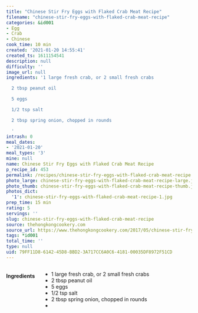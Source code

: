 ```yaml
---
title: "Chinese Stir Fry Eggs with Flaked Crab Meat Recipe"
filename: "chinese-stir-fry-eggs-with-flaked-crab-meat-recipe"
categories: &id001
- Egg
- Crab
- Chinese
cook_time: 10 min
created: '2021-01-20 14:55:41'
created_ts: 1611154541
description: null
difficulty: ''
image_url: null
ingredients: '1 large fresh crab, or 2 small fresh crabs

  2 tbsp peanut oil

  5 eggs

  1/2 tsp salt

  2 tbsp spring onion, chopped in rounds

  '
intrash: 0
meal_dates:
- '2021-01-20'
meal_types: '3'
mine: null
name: Chinese Stir Fry Eggs with Flaked Crab Meat Recipe
p_recipe_id: 453
permalink: /recipes/chinese-stir-fry-eggs-with-flaked-crab-meat-recipe
photo_large: chinese-stir-fry-eggs-with-flaked-crab-meat-recipe-large.jpg
photo_thumb: chinese-stir-fry-eggs-with-flaked-crab-meat-recipe-thumb.jpg
photos_dict:
  '1': chinese-stir-fry-eggs-with-flaked-crab-meat-recipe-1.jpg
prep_time: 15 min
rating: 5
servings: ''
slug: chinese-stir-fry-eggs-with-flaked-crab-meat-recipe
source: thehongkongcookery.com
source_url: https://www.thehongkongcookery.com/2017/05/chinese-stir-fry-eggs-with-flaked-crab.html
tags: *id001
total_time: ''
type: null
uid: 79FF11D8-6142-45D8-BBD2-3A717CC6A0C6-4181-00035DF8972F51CD
---
```

<div class="large-8 medium-7 columns" id="writeup">	</div><!-- #writeup -->
</div><!-- #row-one -->
<div class="row" id="row-two">	<div class="medium-4 small-5 columns" id="ingredients"><h4>Ingredients</h4><div class="box box-ingredients content"><ul>
<li>1 large fresh crab, or 2 small fresh crabs</li>
<li>2 tbsp peanut oil</li>
<li>5 eggs</li>
<li>1/2 tsp salt</li>
<li>2 tbsp spring onion, chopped in rounds</li>
<li></li>
</ul>
</div>	</div>	<div class="medium-6 small-7 columns" id="directions">	</div>